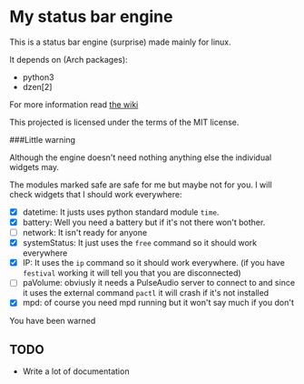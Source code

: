 My status bar engine
====================

This is a status bar engine (surprise) made mainly for linux.  

It depends on (Arch packages):
* python3
* dzen[2]

For more information read [the wiki](https://github.com/ludat/SB/wiki)

This projected is licensed under the terms of the MIT license.

###Little warning

Although the engine doesn't need nothing anything else the individual widgets may.

The modules marked safe are safe for me but maybe not for you. I will check widgets that I should work everywhere:
- [x] datetime: It justs uses python standard module `time`.
- [x] battery: Well you need a battery but if it's not there won't bother.
- [ ] network: It isn't ready for anyone
- [x] systemStatus: It just uses the `free` command so it should work everywhere
- [x] IP: It uses the `ip` command so it should work everywhere. (if you have `festival` working it will tell you that you are disconnected)
- [ ] paVolume: obviusly it needs a PulseAudio server to connect to and since it uses the external command `pactl` it will crash if it's not installed
- [x] mpd: of course you need mpd running but it won't say much if you don't

You have been warned

TODO
----

* Write a lot of documentation
